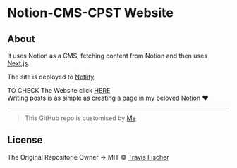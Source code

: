# Notion-CMS-CPST Website

## About 

It uses Notion as a CMS, fetching content from Notion and then uses [Next.js](https://nextjs.org/).

The site is deployed to [Netlify](http://netlify.com).

TO CHECK The Website click [HERE](https://cpst.netlify.app)
<br/>
Writing posts is as simple as creating a page in my beloved [Notion](https://notion.so/) ❤

--------------------------------------------------------------------------------------

>This GitHub repo is customised by [Me](https://www.github.com/MounibNemmiche)

## License

The Original Repositorie Owner -> MIT © [Travis Fischer](https://github.com/transitive-bullshit/nextjs-notion-starter-kit)
